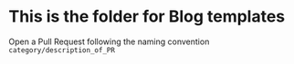 # This is the folder for Blog templates

Open a Pull Request following the naming convention `category/description_of_PR`